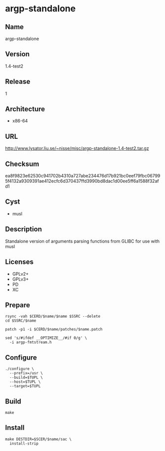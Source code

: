 # argp-standalone

## Name
argp-standalone

## Version
1.4-test2

## Release
1

## Architecture
* x86-64

## URL
http://www.lysator.liu.se/~nisse/misc/argp-standalone-1.4-test2.tar.gz

## Checksum
ea8f9823e62530c941702b4310a727abe234476d17b921bc0eef79fbc067995f4132a9309391ae412ecfc6d370437ffd3990bd8dac1d00ee5ff6a1588f32afd1

## Cyst
* musl

## Description
Standalone version of arguments parsing functions from GLIBC for use with musl

## Licenses
* GPLv2+
* GPLv3+
* PD
* XC

## Prepare
```shell
rsync -vah $CERD/$name/$name $SSRC --delete
cd $SSRC/$name
```

```shell
patch -p1 -i $CERD/$name/patches/$name.patch
```

```shell
sed 's/#ifdef __OPTIMIZE__/#if 0/g' \
  -i argp-fmtstream.h
```

## Configure
```shell
./configure \
  --prefix=/usr \
  --build=$TUPL \
  --host=$TUPL \
  --target=$TUPL
```

## Build
```shell
make
```

## Install
```shell
make DESTDIR=$SCER/$name/sac \
  install-strip
```
